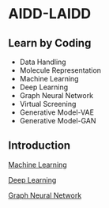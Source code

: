 # AIDD-LAIDD
## Learn by Coding 
- Data Handling
- Molecule Representation
- Machine Learning
- Deep Learning
- Graph Neural Network
- Virtual Screening
- Generative Model-VAE
- Generative Model-GAN

## Introduction
[Machine Learning](https://github.com/StillWork/AIDD-LAIDD/blob/main/AIDD-LAIDD-ML.pdf)

[Deep Learning](https://github.com/StillWork/AIDD-LAIDD/blob/main/AIDD-LAIDD-DL.pdf)  

[Graph Neural Network](https://github.com/StillWork/AIDD-LAIDD/blob/main/AIDD-LAIDD-Graph.pdf)


